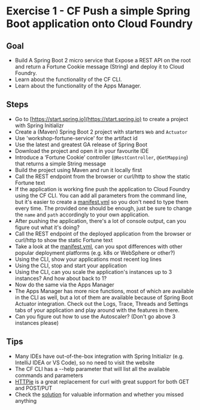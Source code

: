 # Exercise 1 - CF Push a simple Spring Boot application onto Cloud Foundry

## Goal

* Build A Spring Boot 2 micro service that Expose a REST API on the root and return a 
Fortune Cookie message (String) and deploy it to Cloud Foundry.
* Learn about the functionality of the CF CLI.
* Learn about the functionality of the Apps Manager.

## Steps 

* Go to [https://start.spring.io](https://start.spring.io) to create a project with Spring Initializr
* Create a (Maven) Spring Boot 2 project with starters `Web` and `Actuator`
* Use 'workshop-fortune-service' for the artifact id
* Use the latest and greatest GA release of Spring Boot
* Download the project and open it in your favourite IDE
* Introduce a ‘Fortune Cookie’ controller (`@RestController`, `@GetMapping`) that returns a simple String message
* Build the project using Maven and run it locally first
* Call the REST endpoint from the browser or curl/http to show the static Fortune text
* If the application is working fine push the application to Cloud Foundry using the CF CLI. You can add all parameters from the command line, but it's easier to create a [manifest.yml](../01-cfpush/manifest.yml) so you don't need to type them every time. The provided one should be enough, just be sure to change the `name` and `path` accordingly to your own application.
* After pushing the application, there's a lot of console output, can you figure out what it's doing?
* Call the REST endpoint of the deployed application from the browser or curl/http to show the static Fortune text
* Take a look at the [manifest.yml](../01-cfpush/manifest.yml), can you spot differences with other popular deployment platforms (e.g. k8s or WebSphere or other?)
* Using the CLI, show your applications most recent log lines
* Using the CLI, stop and start your application
* Using the CLI, can you scale the application's instances up to 3 instances? And how about back to 1?
* Now do the same via the Apps Manager
* The Apps Manager has more nice functions, most of which are available in the CLI as well, but a lot of them are available because of Spring Boot Actuator integration. Check out the Logs, Trace, Threads and Settings tabs of your application and play around with the features in there.
* Can you figure out how to use the Autoscaler? (Don't go above 3 instances please)

## Tips

* Many IDEs have out-of-the-box integration with Spring Initializr (e.g. IntelliJ IDEA or VS Code), so no need to visit the website
* The CF CLI has a --help parameter that will list all the available commands and parameters
* [HTTPie](https://httpie.org/) is a great replacement for curl with great support for both GET and POST/PUT
* Check the [solution](exercise-1-solution.md) for valuable information and whether you missed anything